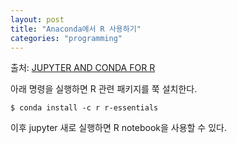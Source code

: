 ```yaml
---
layout: post
title: "Anaconda에서 R 사용하기"
categories: "programming"
---
```


출처: [JUPYTER AND CONDA FOR R](https://www.continuum.io/blog/developer/jupyter-and-conda-r)

아래 명령을 실행하면 R 관련 패키지를 쭉 설치한다.

```
$ conda install -c r r-essentials
```

이후 jupyter 새로 실행하면 R notebook을 사용할 수 있다.
